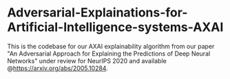# Adversarial-Explainations-for-Artificial-Intelligence-systems-AXAI

This is the codebase for our AXAI explainability algorithm from our paper "An Adversarial Approach for Explaining the Predictions of Deep Neural Networks" under review for NeurIPS 2020 and available @https://arxiv.org/abs/2005.10284.
